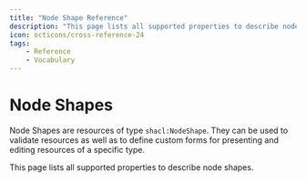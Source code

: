 ```yaml
---
title: "Node Shape Reference"
description: "This page lists all supported properties to describe node shapes."
icon: octicons/cross-reference-24
tags:
    - Reference
    - Vocabulary
---
```

# Node Shapes
<!-- This file was generated - DO NOT CHANGE IT MANUALLY -->

Node Shapes are resources of type `shacl:NodeShape`.
They can be used to validate resources as well as to define custom forms for presenting and editing resources of a specific type.

This page lists all supported properties to describe node shapes.

